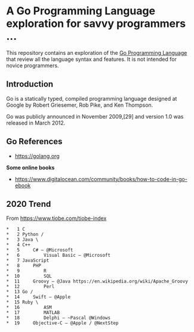 # A Go Programming Language exploration for savvy programmers ...

This repository contains an exploration of the [Go Programming Language](https://golang.org) that
review all the language syntax and features.  It is not intended for novice programmers.

## Introduction

Go is a statically typed, compiled programming language designed at Google by Robert Griesemer, Rob Pike, and Ken Thompson.

Go was publicly announced in November 2009,[29] and version 1.0 was released in March 2012.

## Go References

* https://golang.org

**Some online books**

* https://www.digitalocean.com/community/books/how-to-code-in-go-ebook

## 2020 Trend

From https://www.tiobe.com/tiobe-index

```
*   1 C
*   2 Python /
*   3 Java \
*   4 C++
*   5     C# — @Microsoft
*   6         Visual Basic — @Microsoft
*   7 JavaScript
*   8     PHP
*   9         R
*  10         SQL
*  11     Groovy — @Java https://en.wikipedia.org/wiki/Apache_Groovy
*  12         Perl
*  13 Go /
*  14     Swift — @Apple
*  15 Ruby \
*  16         ASM
*  17         MATLAB
*  18         Delphi — ~Pascal @Windows
*  19     Objective-C — @Apple / @NextStep
```
